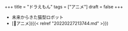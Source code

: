 +++
title = "ドラえもん"
tags = ["アニメ"]
draft = false
+++

-   未来からきた猫型ロボット
-   [🔖アニメ]({{< relref "20220227213744.md" >}})
